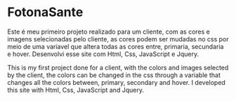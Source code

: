 # FotonaSante
Este é meu primeiro projeto realizado para um cliente, com as cores e imagens selecionadas pelo cliente, as cores podem ser mudadas no css por meio de uma variavel que altera todas as cores entre, primaria, secundaria e hover.
Desenvolvi esse site com Html, Css, JavaScript e Jquery.

This is my first project done for a client, with the colors and images selected by the client, the colors can be changed in the css through a variable that changes all the colors between, primary, secondary and hover.
I developed this site with Html, Css, JavaScript and Jquery.
